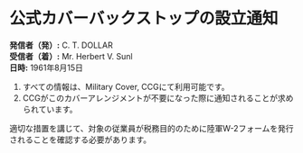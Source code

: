 # 公式カバーバックストップの設立通知

**発信者（発）:** C. T. DOLLAR  
**受信者（着）:** Mr. Herbert V. Sunl  
**日時:** 1961年8月15日  

1. すべての情報は、Military Cover, CCGにて利用可能です。  
2. CCGがこのカバーアレンジメントが不要になった際に通知されることが求められています。  

適切な措置を講じて、対象の従業員が税務目的のために陸軍W-2フォームを発行されることを確認する必要があります。
